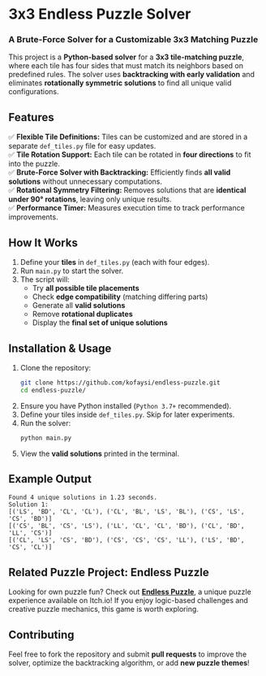 # **3x3 Endless Puzzle Solver**  
### A Brute-Force Solver for a Customizable 3x3 Matching Puzzle  

This project is a **Python-based solver** for a **3x3 tile-matching puzzle**, where each tile has four sides that must match its neighbors based on predefined rules. The solver uses **backtracking with early validation** and eliminates **rotationally symmetric solutions** to find all unique valid configurations.  

## **Features**  
✅ **Flexible Tile Definitions:** Tiles can be customized and are stored in a separate `def_tiles.py` file for easy updates.  
✅ **Tile Rotation Support:** Each tile can be rotated in **four directions** to fit into the puzzle.  
✅ **Brute-Force Solver with Backtracking:** Efficiently finds **all valid solutions** without unnecessary computations.  
✅ **Rotational Symmetry Filtering:** Removes solutions that are **identical under 90° rotations**, leaving only unique results.  
✅ **Performance Timer:** Measures execution time to track performance improvements.  

## **How It Works**  
1. Define your **tiles** in `def_tiles.py` (each with four edges).  
2. Run `main.py` to start the solver.  
3. The script will:  
   - Try **all possible tile placements**  
   - Check **edge compatibility** (matching differing parts)  
   - Generate all **valid solutions**  
   - Remove **rotational duplicates**  
   - Display the **final set of unique solutions**  

## **Installation & Usage**  
1. Clone the repository:  
   ```bash
   git clone https://github.com/kofaysi/endless-puzzle.git
   cd endless-puzzle/
   ```
2. Ensure you have Python installed (`Python 3.7+` recommended).  
3. Define your tiles inside `def_tiles.py`. Skip for later experiments.
4. Run the solver:  
   ```bash
   python main.py
   ```
5. View the **valid solutions** printed in the terminal.  

## **Example Output**  
```
Found 4 unique solutions in 1.23 seconds.
Solution 1:
[('LS', 'BD', 'CL', 'CL'), ('CL', 'BL', 'LS', 'BL'), ('CS', 'LS', 'CS', 'BD')]
[('CS', 'BL', 'CS', 'LS'), ('LL', 'CL', 'CL', 'BD'), ('CL', 'BD', 'LL', 'CS')]
[('CL', 'LS', 'CS', 'BD'), ('CS', 'CS', 'CS', 'LL'), ('LS', 'BD', 'CS', 'CL')]
```

## **Related Puzzle Project: Endless Puzzle**  
Looking for own puzzle fun? Check out **[Endless Puzzle](https://happyglimpse.itch.io/endless-puzzle)**, a unique puzzle experience available on Itch.io! If you enjoy logic-based challenges and creative puzzle mechanics, this game is worth exploring.  

## **Contributing**  
Feel free to fork the repository and submit **pull requests** to improve the solver, optimize the backtracking algorithm, or add **new puzzle themes**!
